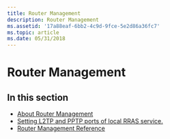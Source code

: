 ```yaml
---
title: Router Management
description: Router Management
ms.assetid: '17a88eaf-6bb2-4c9d-9fce-5e2d86a36fc7'
ms.topic: article
ms.date: 05/31/2018
---
```


# Router Management

## In this section

-   [About Router Management](about-router-management.md)
-   [Setting L2TP and PPTP ports of local RRAS service.](setting-l2tp-and-pptp-ports.md)
-   [Router Management Reference](router-management-reference.md)

 

 




